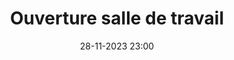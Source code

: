 ---
layout: ../../layouts/ActuL.astro
title: Ouverture salle de travail
source: https://www.instagram.com/stories/amsujussieu/3245501789047037626/
date: 28-11-2023 23:00
img: /assets/actus/1128-amsu.png
assos:
  - amsu
---